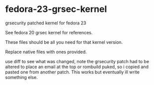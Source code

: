 # fedora-23-grsec-kernel
grsecurity patched kernel for fedora 23


See fedora 20 grsec kernel for references.

These files should be all you need for that kernel version.

Replace native files with ones provided.

use diff to see what was changed, note the grsecurity patch had to be altered to place an email at the top or rombuild puked, so i copied and pasted one from another patch. This works but eventually ill write something else.
